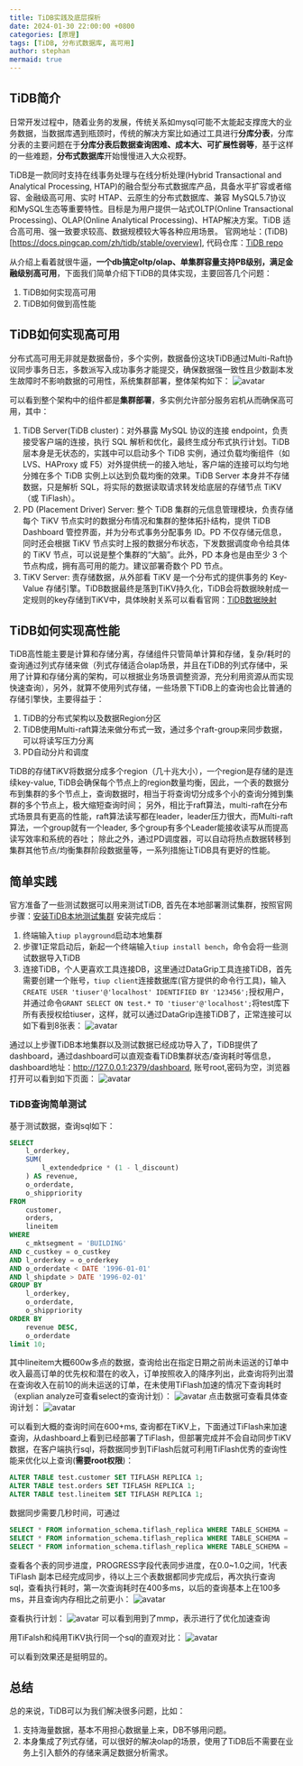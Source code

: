 ```yaml
---
title: TiDB实践及底层探析
date: 2024-01-30 22:00:00 +0800
categories: [原理]
tags: [TiDB, 分布式数据库, 高可用]
author: stephan
mermaid: true
---
```


## TiDB简介
日常开发过程中，随着业务的发展，传统关系如mysql可能不太能起支撑庞大的业务数据，当数据库遇到瓶颈时，传统的解决方案比如通过工具进行**分库分表**，分库分表的主要问题在于**分库分表后数据查询困难、成本大、可扩展性弱等**，基于这样的一些难题，**分布式数据库**开始慢慢进入大众视野。

TiDB是一款同时支持在线事务处理与在线分析处理(Hybrid Transactional and Analytical Processing, HTAP)的融合型分布式数据库产品，具备水平扩容或者缩容、金融级高可用、实时 HTAP、云原生的分布式数据库、兼容 MySQL5.7协议和MySQL生态等重要特性。目标是为用户提供一站式OLTP(Online Transactional Processing)、OLAP(Online Analytical Processing)、HTAP解决方案。TiDB 适合高可用、强一致要求较高、数据规模较大等各种应用场景。
官网地址：(TiDB)[https://docs.pingcap.com/zh/tidb/stable/overview], 代码仓库：[TiDB repo](https://github.com/pingcap/tidb/tree/master)

从介绍上看着就很牛逼，**一个db搞定oltp/olap、单集群容量支持PB级别，满足金融级别高可用**，下面我们简单介绍下TiDB的具体实现，主要回答几个问题：
1. TiDB如何实现高可用
2. TiDB如何做到高性能

## TiDB如何实现高可用
分布式高可用无非就是数据备份，多个实例，数据备份这块TiDB通过Multi-Raft协议同步事务日志，多数派写入成功事务才能提交，确保数据强一致性且少数副本发生故障时不影响数据的可用性，系统集群部署，整体架构如下：
![avatar](/assets/img/jan/tidb.png)

可以看到整个架构中的组件都是**集群部署**，多实例允许部分服务宕机从而确保高可用，其中：
1. TiDB Server(TiDB cluster)：对外暴露 MySQL 协议的连接 endpoint，负责接受客户端的连接，执行 SQL 解析和优化，最终生成分布式执行计划。TiDB 层本身是无状态的，实践中可以启动多个 TiDB 实例，通过负载均衡组件（如 LVS、HAProxy 或 F5）对外提供统一的接入地址，客户端的连接可以均匀地分摊在多个 TiDB 实例上以达到负载均衡的效果。TiDB Server 本身并不存储数据，只是解析 SQL，将实际的数据读取请求转发给底层的存储节点 TiKV（或 TiFlash）。
2. PD (Placement Driver) Server: 整个 TiDB 集群的元信息管理模块，负责存储每个 TiKV 节点实时的数据分布情况和集群的整体拓扑结构，提供 TiDB Dashboard 管控界面，并为分布式事务分配事务 ID。PD 不仅存储元信息，同时还会根据 TiKV 节点实时上报的数据分布状态，下发数据调度命令给具体的 TiKV 节点，可以说是整个集群的“大脑”。此外，PD 本身也是由至少 3 个节点构成，拥有高可用的能力。建议部署奇数个 PD 节点。
3. TiKV Server: 责存储数据，从外部看 TiKV 是一个分布式的提供事务的 Key-Value 存储引擎。TiDB数据最终是落到TiKV持久化，TiDB会将数据映射成一定规则的key存储到TiKV中，具体映射关系可以看看官网：[TiDB数据映射](https://docs.pingcap.com/zh/tidb/stable/tidb-computing)

## TiDB如何实现高性能
TiDB高性能主要是计算和存储分离，存储组件只管简单计算和存储，复杂/耗时的查询通过列式存储来做（列式存储适合olap场景，并且在TiDB的列式存储中，采用了计算和存储分离的架构，可以根据业务场景调整资源，充分利用资源从而实现快速查询），另外，就算不使用列式存储，一些场景下TiDB上的查询也会比普通的存储引擎快，主要得益于：
1. TiDB的分布式架构以及数据Region分区
2. TiDB使用Multi-raft算法来做分布式一致，通过多个raft-group来同步数据，可以将读写压力分离
3. PD自动分片和调度

TiDB的存储TiKV将数据分成多个region（几十兆大小），一个region是存储的是连续key-value, TiDB会确保每个节点上的region数量均衡，因此，一个表的数据分布到集群的多个节点上，查询数据时，相当于将查询切分成多个小的查询分摊到集群的多个节点上，极大缩短查询时间；
另外，相比于raft算法，multi-raft在分布式场景具有更高的性能，raft算法读写都在leader，leader压力很大，而Multi-raft算法，一个group就有一个leader, 多个group有多个Leader能接收读写从而提高读写效率和系统的吞吐；
除此之外，通过PD调度器，可以自动将热点数据转移到集群其他节点/均衡集群阶段数据量等，一系列措施让TiDB具有更好的性能。


## 简单实践
官方准备了一些测试数据可以用来测试TiDB, 首先在本地部署测试集群，按照官网步骤：[安装TiDB本地测试集群](https://docs.pingcap.com/zh/tidb/stable/quick-start-with-tidb#%E9%83%A8%E7%BD%B2%E6%9C%AC%E5%9C%B0%E6%B5%8B%E8%AF%95%E9%9B%86%E7%BE%A4)
安装完成后：

1. 终端输入`tiup playground`启动本地集群
2. 步骤1正常启动后，新起一个终端输入`tiup install bench`，命令会将一些测试数据导入TiDB
3. 连接TiDB，个人更喜欢工具连接DB，这里通过DataGrip工具连接TiDB，首先需要创建一个账号，`tiup client`连接数据库(官方提供的命令行工具)，输入`CREATE USER 'tiuser'@'localhost' IDENTIFIED BY '123456';`授权用户，并通过命令`GRANT SELECT ON test.* TO 'tiuser'@'localhost';`将test库下所有表授权给tiuser，这样，就可以通过DataGrip连接TiDB了，正常连接可以如下看到8张表：
![avatar](/assets/img/jan/test_data.jpg)

通过以上步骤TiDB本地集群以及测试数据已经成功导入了，TiDB提供了dashboard，通过dashboard可以直观查看TiDB集群状态/查询耗时等信息，dashboard地址：http://127.0.0.1:2379/dashboard, 账号root,密码为空，浏览器打开可以看到如下页面：
![avatar](/assets/img/jan/tidb_dashboard.jpg)

### TiDB查询简单测试
基于测试数据，查询sql如下：
```sql
SELECT
    l_orderkey,
    SUM(
        l_extendedprice * (1 - l_discount)
    ) AS revenue,
    o_orderdate,
    o_shippriority
FROM
    customer,
    orders,
    lineitem
WHERE
    c_mktsegment = 'BUILDING'
AND c_custkey = o_custkey
AND l_orderkey = o_orderkey
AND o_orderdate < DATE '1996-01-01'
AND l_shipdate > DATE '1996-02-01'
GROUP BY
    l_orderkey,
    o_orderdate,
    o_shippriority
ORDER BY
    revenue DESC,
    o_orderdate
limit 10;
```
其中lineitem大概600w多点的数据，查询给出在指定日期之前尚未运送的订单中收入最高订单的优先权和潜在的收入，订单按照收入的降序列出，此查询将列出潜在查询收入在前10的尚未运送的订单，在未使用TiFlash加速的情况下查询耗时（explian analyze可查看select的查询计划）：
![avatar](/assets/img/jan/sql-no-flash.png)
点击数据可查看具体查询计划：
![avatar](/assets/img/jan/sql-no-flash-plan.jpg)

可以看到大概的查询时间在600+ms, 查询都在TiKV上，下面通过TiFlash来加速查询，从dashboard上看到已经部署了TiFlash，但部署完成并不会自动同步TiKV数据，在客户端执行sql，将数据同步到TiFlash后就可利用TiFlash优秀的查询性能来优化以上查询(**需要root权限**)：
```sql
ALTER TABLE test.customer SET TIFLASH REPLICA 1;
ALTER TABLE test.orders SET TIFLASH REPLICA 1;
ALTER TABLE test.lineitem SET TIFLASH REPLICA 1;
```
数据同步需要几秒时间，可通过
```sql
SELECT * FROM information_schema.tiflash_replica WHERE TABLE_SCHEMA = 'test' and TABLE_NAME = 'customer';
SELECT * FROM information_schema.tiflash_replica WHERE TABLE_SCHEMA = 'test' and TABLE_NAME = 'orders';
SELECT * FROM information_schema.tiflash_replica WHERE TABLE_SCHEMA = 'test' and TABLE_NAME = 'lineitem';
```
查看各个表的同步进度，PROGRESS字段代表同步进度，在0.0~1.0之间，1代表TiFlash 副本已经完成同步，待以上三个表数据都同步完成后，再次执行查询sql，查看执行耗时，第一次查询耗时在400多ms，以后的查询基本上在100多ms，并且查询内存相比之前更小：
![avatar](/assets/img/jan/sql-with-flash.jpg)

查看执行计划：
![avatar](/assets/img/jan/sql-with-flash-plan.jpg)
可以看到用到了mmp，表示进行了优化加速查询

用TiFalsh和纯用TiKV执行同一个sql的直观对比：
![avatar](/assets/img/jan/select-compare.jpg)

可以看到效果还是挺明显的。

## 总结
总的来说，TiDB可以为我们解决很多问题，比如：
1. 支持海量数据，基本不用担心数据量上来，DB不够用问题。
2. 本身集成了列式存储，可以很好的解决olap的场景，使用了TiDB后不需要在业务上引入额外的存储来满足数据分析需求。